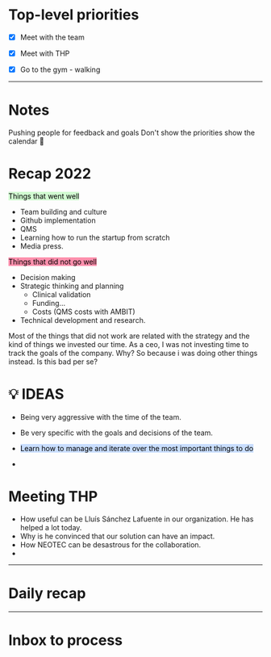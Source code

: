 # Top-level priorities
- [x] Meet with the team 
- [x] Meet with THP
- [x] Go to the gym - walking 


---
# Notes

Pushing people for feedback and goals 
Don't show the priorities show the calendar 📅 

# Recap 2022

<mark style="background: #BBFABBA6;">Things that went well</mark>
- Team building and culture
- Github implementation
- QMS 
- Learning how to run the startup from scratch
- Media press.  

<mark style="background: #FF5582A6;">Things that did not go well</mark>
* Decision making
* Strategic thinking and planning
	* Clinical validation
	* Funding...
	* Costs (QMS costs with AMBIT)
* Technical development and research. 

Most of the things that did not work are related with the strategy and the kind of things we invested our time.  As a ceo, I was not investing time  to track the goals of the company.  Why? So because i was doing other things instead.  Is this bad per se? 



# 💡 IDEAS
* Being very aggressive with the time of the team. 
* Be very specific with the goals and decisions of the team. 
* <mark style="background: #ADCCFFA6;">Learn how to manage and iterate over the most important things to do</mark>


* 
# Meeting THP
- How useful can be Lluís Sánchez Lafuente in our organization.  He has helped a lot today. 
- Why is he convinced that our solution can have an impact.  
-  How NEOTEC can be desastrous for the collaboration.  
- 



--- 
# Daily recap





--- 
# Inbox to process


